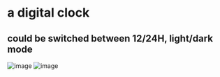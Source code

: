 # a digital clock 
## could be switched between 12/24H, light/dark mode
![image](https://github.com/user-attachments/assets/d88ac086-a7a4-47e7-a31d-d7969419d715)
![image](https://github.com/user-attachments/assets/27138758-974d-4820-b0c6-b9b44cb0cd1a)
